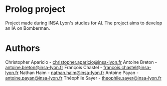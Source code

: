 # Prolog project

Project made during INSA Lyon's studies for AI. The project aims to develop an IA on Bomberman.

# Authors
Christopher Aparicio - christopher.aparicio@insa-lyon.fr
Antoine Breton - antoine.breton@insa-lyon.fr
François Chastel - francois.chastel@insa-lyon.fr
Nathan Haim - nathan.haim@insa-lyon.fr
Antoine Payan - antoine.payan@insa-lyon.fr
Théophile Sayer - theophile.sayer@insa-lyon.fr
